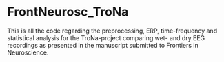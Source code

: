 # FrontNeurosc_TroNa
This is all the code regarding the preprocessing, ERP, time-frequency and statistical analysis for the TroNa-project comparing wet- and dry EEG recordings as presented in the manuscript submitted to Frontiers in Neuroscience. 
